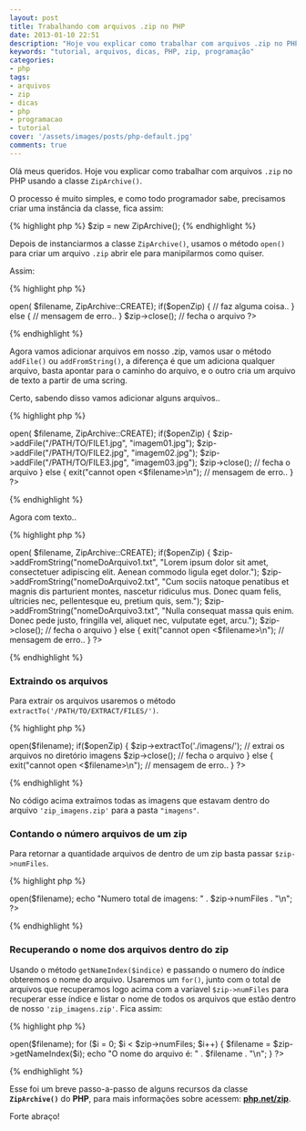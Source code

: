 ```yaml
---
layout: post
title: Trabalhando com arquivos .zip no PHP
date: 2013-01-10 22:51
description: "Hoje vou explicar como trabalhar com arquivos .zip no PHP usando a classe ZipArchive"
keywords: "tutorial, arquivos, dicas, PHP, zip, programação"
categories:
- php
tags:
- arquivos
- zip
- dicas
- php
- programacao
- tutorial
cover: '/assets/images/posts/php-default.jpg'
comments: true
---
```


Olá meus queridos. Hoje vou explicar como trabalhar com arquivos `.zip` no PHP usando a classe `ZipArchive()`.

O processo é muito simples, e como todo programador sabe, precisamos criar uma instância da classe, fica assim:

{% highlight php %}
$zip = new ZipArchive();
{% endhighlight %}

Depois de instanciarmos a classe `ZipArchive()`, usamos o método `open()` para criar um arquivo `.zip` abrir ele para manipilarmos como quiser.

Assim:

{% highlight php %}
<?php
$zip = new ZipArchive();
$filename = "./imagens.zip";
$openZip = $zip->open( $filename, ZipArchive::CREATE);

if($openZip) {
    // faz alguma coisa..
}
else {
    // mensagem de erro..
}

$zip->close(); // fecha o arquivo
?>
{% endhighlight %}

Agora vamos adicionar arquivos em nosso .zip, vamos usar o método `addFile()` ou `addFromString()`, a diferença é que um adiciona qualquer arquivo, basta apontar para o caminho do arquivo, e o outro cria um arquivo de texto a partir de uma scring.

Certo, sabendo disso vamos adicionar alguns arquivos..

{% highlight php %}
<?php
$zip = new ZipArchive();
$filename = "./imagens.zip";
$openZip = $zip->open( $filename, ZipArchive::CREATE);

if($openZip) {
    $zip->addFile("/PATH/TO/FILE1.jpg", "imagem01.jpg");
    $zip->addFile("/PATH/TO/FILE2.jpg", "imagem02.jpg");
    $zip->addFile("/PATH/TO/FILE3.jpg", "imagem03.jpg");
    $zip->close(); // fecha o arquivo
}
else {
    exit("cannot open <$filename>\n"); // mensagem de erro..
}
?>
{% endhighlight %}

Agora com texto..

{% highlight php %}
<?php
$zip = new ZipArchive();
$filename = "./textos.zip";
$openZip = $zip->open( $filename, ZipArchive::CREATE);

if($openZip) {
    $zip->addFromString("nomeDoArquivo1.txt", "Lorem ipsum dolor sit amet, consectetuer adipiscing elit. Aenean commodo ligula eget dolor.");
    $zip->addFromString("nomeDoArquivo2.txt", "Cum sociis natoque penatibus et magnis dis parturient montes, nascetur ridiculus mus. Donec quam felis, ultricies nec, pellentesque eu, pretium quis, sem.");
    $zip->addFromString("nomeDoArquivo3.txt", "Nulla consequat massa quis enim. Donec pede justo, fringilla vel, aliquet nec, vulputate eget, arcu.");
    $zip->close(); // fecha o arquivo
}
else {
    exit("cannot open <$filename>\n"); // mensagem de erro..
}
?>
{% endhighlight %}


### Extraindo os arquivos

Para extrair os arquivos usaremos o método `extractTo('/PATH/TO/EXTRACT/FILES/')`.

{% highlight php %}
<?php
$zip = new ZipArchive();
$filename = "./zip_imagens.zip";
$openZip = $zip->open($filename);
if($openZip) {
    $zip->extractTo('./imagens/'); // extrai os arquivos no diretório imagens
    $zip->close(); // fecha o arquivo
}
else {
    exit("cannot open <$filename>\n"); // mensagem de erro..
}
?>
{% endhighlight %}

No código acima extraímos todas as imagens que estavam dentro do arquivo `'zip_imagens.zip'` para a pasta `"imagens"`.

### Contando o número arquivos de um zip

Para retornar a quantidade arquivos de dentro de um zip basta passar `$zip->numFiles`.

{% highlight php %}
<?php
$zip = new ZipArchive();
$filename = "./zip_imagens.zip";
$zip->open($filename);
echo "Numero total de imagens: " . $zip->numFiles . "\n";
?>
{% endhighlight %}

### Recuperando o nome dos arquivos dentro do zip

Usando o método `getNameIndex($indice)` e passando o numero do índice obteremos o nome do arquivo. Usaremos um `for()`, junto com o total de arquivos que recuperamos logo acima com a variavel `$zip->numFiles` para recuperar esse índice e listar o nome de todos os arquivos que estão dentro de nosso `'zip_imagens.zip'`. Fica assim:

{% highlight php %}
<?php
$zip = new ZipArchive();
$filename = "./zip_imagens.zip";
$zip->open($filename);

for ($i = 0; $i < $zip->numFiles; $i++) {
    $filename = $zip->getNameIndex($i);
    echo "O nome do arquivo é: " . $filename . "\n";
}
?>
{% endhighlight %}

Esse foi um breve passo-a-passo de alguns recursos da classe **`ZipArchive()`** do **PHP**, para mais informações sobre acessem: **[php.net/zip](http://www.php.net/zip)**.

Forte abraço!